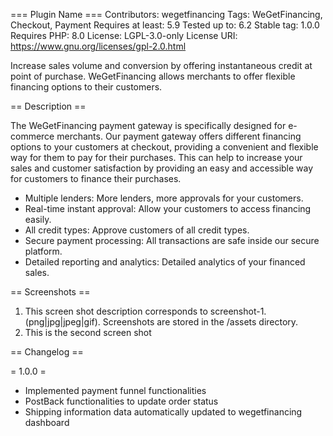 === Plugin Name ===
Contributors: wegetfinancing
Tags: WeGetFinancing, Checkout, Payment
Requires at least: 5.9
Tested up to: 6.2
Stable tag: 1.0.0
Requires PHP: 8.0
License: LGPL-3.0-only
License URI: https://www.gnu.org/licenses/gpl-2.0.html

Increase sales volume and conversion by offering instantaneous credit at point of purchase.
WeGetFinancing allows merchants to offer flexible financing options to their customers.

== Description ==

The WeGetFinancing payment gateway is specifically designed for e-commerce merchants.
Our payment gateway offers different financing options to your customers at checkout, providing a convenient and flexible way for them to pay for their purchases.
This can help to increase your sales and customer satisfaction by providing an easy and accessible way for customers to finance their purchases.

* Multiple lenders: More lenders, more approvals for your customers.
* Real-time instant approval: Allow your customers to access financing easily.
* All credit types: Approve customers of all credit types.
* Secure payment processing: All transactions are safe inside our secure platform.
* Detailed reporting and analytics: Detailed analytics of your financed sales.

== Screenshots ==

1. This screen shot description corresponds to screenshot-1.(png|jpg|jpeg|gif). Screenshots are stored in the /assets directory.
2. This is the second screen shot

== Changelog ==

= 1.0.0 =
* Implemented payment funnel functionalities
* PostBack functionalities to update order status
* Shipping information data automatically updated to wegetfinancing dashboard 
